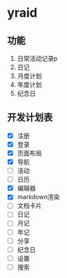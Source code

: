 # yraid


## 功能

1. 日常活动记录p
2. 日记
3. 月度计划
4. 年度计划
5. 纪念日




## 开发计划表

- [x] 注册
- [x] 登录
- [x] 页面布局
- [x] 导航
- [ ] 活动
- [ ] 日历
- [x] 编辑器
- [x] markdown渲染
- [ ] 文档卡片
- [ ] 日记
- [ ] 月记
- [ ] 年记
- [ ] 分享
- [ ] 纪念日
- [ ] 设置
- [ ] 搜索